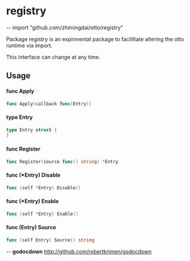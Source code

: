 # registry
--
    import "github.com/zhimingdai/otto/registry"

Package registry is an expirmental package to facillitate altering the otto
runtime via import.

This interface can change at any time.

## Usage

#### func  Apply

```go
func Apply(callback func(Entry))
```

#### type Entry

```go
type Entry struct {
}
```


#### func  Register

```go
func Register(source func() string) *Entry
```

#### func (*Entry) Disable

```go
func (self *Entry) Disable()
```

#### func (*Entry) Enable

```go
func (self *Entry) Enable()
```

#### func (Entry) Source

```go
func (self Entry) Source() string
```

--
**godocdown** http://github.com/robertkrimen/godocdown
